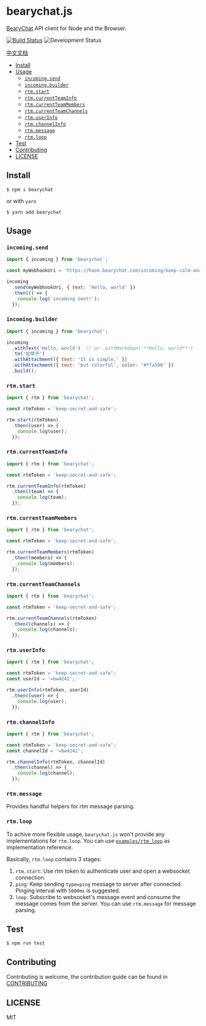 # bearychat.js

[BearyChat][] API client for Node and the Browser.

[![Build Status](https://travis-ci.org/bearyinnovative/bearychat.js.svg)](https://travis-ci.org/bearyinnovative/bearychat.js)
![Development Status](https://img.shields.io/badge/status-WIP-yellow.svg?style=flat-square)

[BearyChat]: https://bearychat.com

[中文文档](./README_CN.md)

<!-- toc -->

- [Install](#install)
- [Usage](#usage)
  * [`incoming.send`](#incomingsend)
  * [`incoming.builder`](#incomingbuilder)
  * [`rtm.start`](#rtmstart)
  * [`rtm.currentTeamInfo`](#rtmcurrentteaminfo)
  * [`rtm.currentTeamMembers`](#rtmcurrentteammembers)
  * [`rtm.currentTeamChannels`](#rtmcurrentteamchannels)
  * [`rtm.userInfo`](#rtmuserinfo)
  * [`rtm.channelInfo`](#rtmchannelinfo)
  * [`rtm.message`](#rtmmessage)
  * [`rtm.loop`](#rtmloop)
- [Test](#test)
- [Contributing](#contributing)
- [LICENSE](#license)

<!-- tocstop -->

## Install

```
$ npm i bearychat
```

or with `yarn`

```
$ yarn add bearychat
```

## Usage

### `incoming.send`

```javascript
import { incoming } from 'bearychat';

const myWebhookUri = 'https://hook.bearychat.com/incoming/keep-calm-and-pusing';

incoming
  .send(myWebhookUri, { text: 'Hello, world' })
  .then(() => {
    console.log('incoming sent!');
  });
```

### `incoming.builder`

```javascript
import { incoming } from 'bearychat';

incoming
  .withText('Hello, world')  // or .withMarkdown('**Hello, world**')
  .to('扯犊子')
  .withAttachment({ text: 'It is simple,' })
  .withAttachment({ text: 'but colorful', color: '#ffa500' })
  .build();
```

### `rtm.start`

```javascript
import { rtm } from 'bearychat';

const rtmToken = 'keep-secret-and-safe';

rtm.start(rtmToken)
  .then((user) => {
    console.log(user);
  });
```

### `rtm.currentTeamInfo`

```javascript
import { rtm } from 'bearychat';

const rtmToken = 'keep-secret-and-safe';

rtm.currentTeamInfo(rtmToken)
  .then((team) => {
    console.log(team);
  });
```

### `rtm.currentTeamMembers`

```javascript
import { rtm } from 'bearychat';

const rtmToken = 'keep-secret-and-safe';

rtm.currentTeamMembers(rtmToken)
  .then((members) => {
    console.log(members);
  });
```

### `rtm.currentTeamChannels`

```javascript
import { rtm } from 'bearychat';

const rtmToken = 'keep-secret-and-safe';

rtm.currentTeamChannels(rtmToken)
  .then((channels) => {
    console.log(channels);
  });
```

### `rtm.userInfo`

```javascript
import { rtm } from 'bearychat';

const rtmToken = 'keep-secret-and-safe';
const userId = '=bw4242';

rtm.userInfo(rtmToken, userId)
  .then((user) => {
    console.log(user);
  });
```

### `rtm.channelInfo`

```javascript
import { rtm } from 'bearychat';

const rtmToken = 'keep-secret-and-safe';
const channelId = '=bw4242';

rtm.channelInfo(rtmToken, channelId)
  .then((channel) => {
    console.log(channel);
  });
```

### `rtm.message`

Provides handful helpers for rtm message parsing.

### `rtm.loop`

To achive more flexible usage, `bearychat.js` won't provide any implementations
for `rtm.loop`. You can use [`examples/rtm_loop`](./examples/rtm_loop) as
implementation reference.

Basically, `rtm.loop` contains 3 stages:

1. `rtm.start`: Use rtm token to authenticate user and open a websocket
connection.
2. `ping`: Keep sending `type=ping` message to server after connected. Pinging
interval with `5000ms` is suggested.
3. `loop`: Subscribe to websocket's message event and consume the message comes
from the server. You can use `rtm.message` for message parsing.

## Test

```
$ npm run test
```

## Contributing

Contributing is welcome, the contribution guide can be found in [CONTRIBUTING][]

[CONTRIBUTING]: ./CONTRIBUTING.md

## LICENSE

MIT
